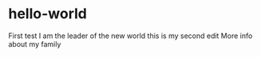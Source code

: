 # hello-world
First  test
I am the leader of the new world
this is my second edit
More info about my family
